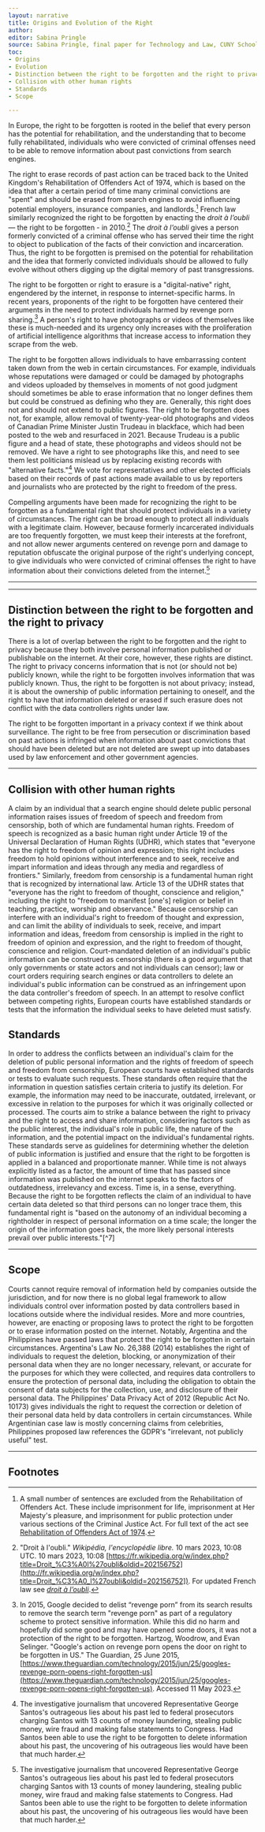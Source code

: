 ```yaml
---
layout: narrative
title: Origins and Evolution of the Right
author:
editor: Sabina Pringle
source: Sabina Pringle, final paper for Technology and Law, CUNY School of Law, May 2023
toc:
- Origins
- Evolution
- Distinction between the right to be forgotten and the right to privacy
- Collision with other human rights
- Standards
- Scope

---
```


In Europe, the right to be forgotten is rooted in the belief that every person has the potential for rehabilitation, and the understanding that to become fully rehabilitated, individuals who were convicted of criminal offenses need to be able to remove information about past convictions from search engines.

The right to erase records of past action can be traced back to the United Kingdom's Rehabilitation of Offenders Act of 1974, which is based on the idea that after a certain period of time many criminal convictions are "spent" and should be erased from search engines to avoid influencing potential employers, insurance companies, and landlords.[^3] French law similarly recognized the right to be forgotten by enacting the *droit à l’oubli* — the right to be forgotten - in 2010.[^4] The *droit à l’oubli* gives a person formerly convicted of a criminal offense who has served their time the right to object to publication of the facts of their conviction and incarceration. Thus, the right to be forgotten is premised on the potential for rehabilitation and the idea that formerly convicted individuals should be allowed to fully evolve without others digging up the digital memory of past transgressions.

The right to be forgotten or right to erasure is a "digital-native" right, engendered by the internet, in response to internet-specific harms. In recent years, proponents of the right to be forgotten have centered their arguments in the need to protect individuals harmed by revenge porn sharing.[^5] A person's right to have photographs or videos of themselves like these is much-needed and its urgency only increases with the proliferation of artificial intelligence algorithms that increase access to information they scrape from the web.

The right to be forgotten allows individuals to have embarrassing content taken down from the web in certain circumstances. For example, individuals whose reputations were damaged or could be damaged by photographs and videos uploaded by themselves in moments of not good judgment should sometimes be able to erase information that no longer defines them but could be construed as defining who they are. Generally, this right does not and should not extend to public figures. The right to be forgotten does not, for example, allow removal of twenty-year-old photographs and videos of Canadian Prime Minister Justin Trudeau in blackface, which had been posted to the web and resurfaced in 2021. Because Trudeau is a public figure and a head of state, these photographs and videos should not be removed. We have a right to see photographs like this, and need to see them lest politicians mislead us by replacing existing records with "alternative facts."[^6] We vote for representatives and other elected officials based on their records of past actions made available to us by reporters and journalists who are protected by the right to freedom of the press.

Compelling arguments have been made for recognizing the right to be forgotten as a fundamental right that should protect individuals in a variety of circumstances. The right can be broad enough to protect all individuals with a legitimate claim. However, because formerly incarcerated individuals are too frequently forgotten, we must keep their interests at the forefront, and not allow newer arguments centered on revenge porn and damage to reputation obfuscate the original purpose of the right's underlying concept, to give individuals who were convicted of criminal offenses the right to have information about their convictions deleted from the internet.[^6]

---

[^3]:A small number of sentences are excluded from the Rehabilitation of Offenders Act. These include imprisonment for life, imprisonment at Her Majesty's pleasure, and imprisonment for public protection under various sections of the Criminal Justice Act. For full text of the act see [Rehabilitation of Offenders Act of 1974](https://www.legislation.gov.uk/ukpga/1974/53).

[^4]:"Droit à l'oubli." *Wikipédia, l'encyclopédie libre.* 10 mars 2023, 10:08 UTC. 10 mars 2023, 10:08 [https://fr.wikipedia.org/w/index.php?title=Droit_%C3%A0l%27oubli&oldid=202156752](http://fr.wikipedia.org/w/index.php?title=Droit_%C3%A0_l%27oubli&oldid=202156752]). For updated French law see [*droit à l’oubli*](https://www.studocu.com/fr/document/universite-studocu-fr/droit-francais/fiche-juridique-droit-a-loubli/24004814).  

[^5]:In 2015, Google decided to delist “revenge porn” from its search results to remove the search term "revenge porn" as part of a regulatory scheme to protect sensitive information. While this  did no harm and hopefully did some good and may have opened some doors, it was not a protection of the right to be forgotten. Hartzog, Woodrow, and Evan Selinger. "Google's action on revenge porn opens the door on right to be forgotten in US." The Guardian, 25 June 2015, [https://www.theguardian.com/technology/2015/jun/25/googles-revenge-porn-opens-right-forgotten-us](https://www.theguardian.com/technology/2015/jun/25/googles-revenge-porn-opens-right-forgotten-us). Accessed 11 May 2023.

[^6]:The investigative journalism that uncovered Representative George Santos's outrageous lies about his past led to federal prosecutors charging Santos with 13 counts of money laundering, stealing public money, wire fraud and making false statements to Congress. Had Santos been able to use the right to be forgotten to delete information about his past, the uncovering of his outrageous lies would have been that much harder.

---

## Distinction between the right to be forgotten and the right to privacy

There is a lot of overlap between the right to be forgotten and the right to privacy because they both involve personal information published or publishable on the internet. At their core, however, these rights are distinct. The right to privacy concerns information that is not (or should not be) publicly known, while the right to be forgotten involves information that was publicly known. Thus, the right to be forgotten is not about privacy; instead, it is about the ownership of public information pertaining to oneself, and the right to have that information deleted or erased if such erasure does not conflict with the data controllers rights under law.

The right to be forgotten important in a privacy context if we think about surveillance. The right to be free from persecution or discrimination based on past actions is infringed when information about past convictions that should have been deleted but are not deleted are swept up into databases used by law enforcement and other government agencies.

---

## Collision with other human rights

A claim by an individual that a search engine should delete public personal information raises issues of freedom of speech and freedom from censorship, both of which are fundamental human rights. Freedom of speech is recognized as a basic human right under Article 19 of the Universal Declaration of Human Rights (UDHR), which states that "everyone has the right to freedom of opinion and expression; this right includes freedom to hold opinions without interference and to seek, receive and impart information and ideas through any media and regardless of frontiers." Similarly, freedom from censorship is a fundamental human right that is recognized by international law. Article 13 of the UDHR states that "everyone has the right to freedom of thought, conscience and religion," including the right to "freedom to manifest [one's] religion or belief in teaching, practice, worship and observance." Because censorship can interfere with an individual's right to freedom of thought and expression, and can limit the ability of individuals to seek, receive, and impart information and ideas, freedom from censorship is implied in the right to freedom of opinion and expression, and the right to freedom of thought, conscience and religion. Court-mandated deletion of an individual's public information can be construed as censorship (there is a good argument that only governments or state actors and not individuals can censor); law or court orders requiring search engines or data controllers to delete an individual's public information can be construed as an infringement upon the data controller's freedom of speech. In an attempt to resolve conflict between competing rights, European courts have established standards or tests that the information the individual seeks to have deleted must satisfy.   


## Standards

In order to address the conflicts between an individual's claim for the deletion of public personal information and the rights of freedom of speech and freedom from censorship, European courts have established standards or tests to evaluate such requests. These standards often require that the information in question satisfies certain criteria to justify its deletion. For example, the information may need to be inaccurate, outdated, irrelevant, or excessive in relation to the purposes for which it was originally collected or processed. The courts aim to strike a balance between the right to privacy and the right to access and share information, considering factors such as the public interest, the individual's role in public life, the nature of the information, and the potential impact on the individual's fundamental rights. These standards serve as guidelines for determining whether the deletion of public information is justified and ensure that the right to be forgotten is applied in a balanced and proportionate manner. While time is not always explicitly listed as a factor, the amount of time that has passed since information was published on the internet speaks to the factors of outdatedness, irrelevancy and excess. Time is, in a sense, everything. Because the right to be forgotten reflects the claim of an individual to have certain data deleted so that third persons can no longer trace them, this fundamental right is "based on the autonomy of an individual becoming a rightholder in respect of personal information on a time scale; the longer the origin of the information goes back, the more likely personal interests prevail over public interests."[^7]

---

## Scope

Courts cannot require removal of information held by companies outside the jurisdiction, and for now there is no global legal framework to allow individuals control over information posted by data controllers based in locations outside where the individual resides. More and more countries, however, are enacting or proposing laws to protect the right to be forgotten or to erase information posted on the internet. Notably, Argentina and the Philippines have passed laws that protect the right to be forgotten in certain circumstances. Argentina's Law No. 26,388 (2014) establishes the right of individuals to request the deletion, blocking, or anonymization of their personal data when they are no longer necessary, relevant, or accurate for the purposes for which they were collected, and requires data controllers to ensure the protection of personal data, including the obligation to obtain the consent of data subjects for the collection, use, and disclosure of their personal data. The Philippines' Data Privacy Act of 2012 (Republic Act No. 10173) gives individuals the right to request the correction or deletion of their personal data held by data controllers in certain circumstances. While Argentinian case law is mostly concerning claims from celebrities, Philippines proposed law references the GDPR's "irrelevant, not publicly useful" test.

[^5]:For example, in the wake of *Google v Spain*, which I discuss in the "Europe" section of this paper, a wave of lawsuits demanding data removal were brought before Argentina's court. 200 of these were lawsuits brought by celebrities (nearly all represented by the same lawyer) against Google and Yahoo search engines, where actresses, models and athletes demanded removal of Internet search results and links to photographs. Carter, Edward L. "Argentina's Right to be Forgotten." Emory International Law Review, vol. 27, 2013, pp. 23-41.[https://scholarlycommons.law.emory.edu/eilr/vol27/iss1/3](https://scholarlycommons.law.emory.edu/eilr/vol27/iss1/3)

[^6]:My concern that the original purpose of the right risks being eclipsed is an impression I got from reading research and law review articles while writing this paper.

---

## Footnotes
